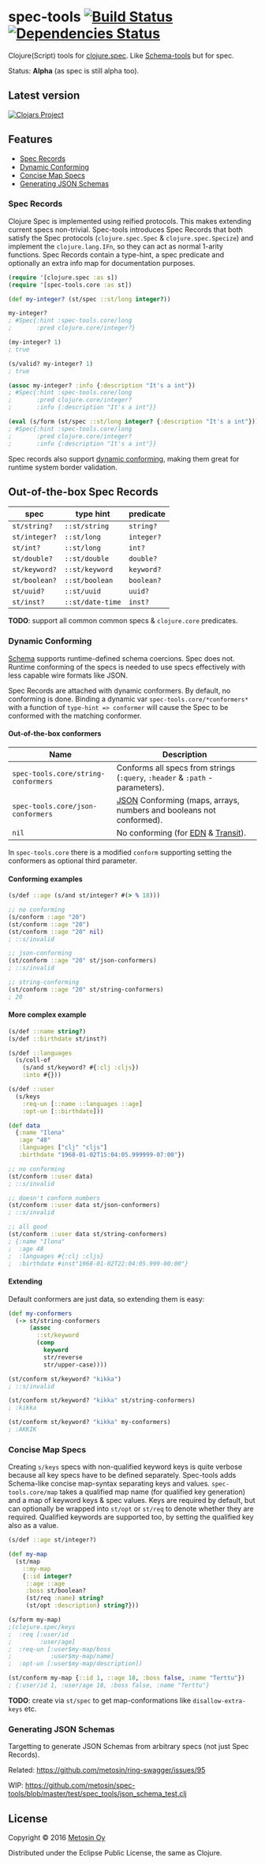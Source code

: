 # spec-tools [![Build Status](https://travis-ci.org/metosin/spec-tools.svg?branch=master)](https://travis-ci.org/metosin/spec-tools) [![Dependencies Status](https://jarkeeper.com/metosin/spec-tools/status.svg)](https://jarkeeper.com/metosin/spec-tools)

Clojure(Script) tools for [clojure.spec](http://clojure.org/about/spec). Like [Schema-tools](https://github.com/metosin/schema-tools) but for spec.

Status: **Alpha** (as spec is still alpha too).

## Latest version

[![Clojars Project](http://clojars.org/metosin/spec-tools/latest-version.svg)](http://clojars.org/metosin/spec-tools)

## Features

* [Spec Records](#spec-records)
* [Dynamic Conforming](#dynamic-conforming)
* [Concise Map Specs](#concise-map-specs)
* [Generating JSON Schemas](#generating-json-schemas)

### Spec Records

Clojure Spec is implemented using reified protocols. This makes extending current specs non-trivial. Spec-tools introduces Spec Records that both satisfy the Spec protocols (`clojure.spec.Spec` & `clojure.spec.Specize`) and implement the `clojure.lang.IFn`, so they can act as normal 1-arity functions. Spec Records contain a type-hint, a spec predicate and optionally an extra info map for documentation purposes.

```clj
(require '[clojure.spec :as s])
(require '[spec-tools.core :as st])

(def my-integer? (st/spec ::st/long integer?))

my-integer?
; #Spec{:hint :spec-tools.core/long
;       :pred clojure.core/integer?}

(my-integer? 1)
; true

(s/valid? my-integer? 1)
; true

(assoc my-integer? :info {:description "It's a int"})
; #Spec{:hint :spec-tools.core/long
;       :pred clojure.core/integer?
;       :info {:description "It's a int"}}

(eval (s/form (st/spec ::st/long integer? {:description "It's a int"})))
; #Spec{:hint :spec-tools.core/long
;       :pred clojure.core/integer?
;       :info {:description "It's a int"}}
```

Spec records also support [dynamic conforming](#dynamic-conforming), making them great for runtime system border validation.

## Out-of-the-box Spec Records

| spec             | type hint        | predicate       |
| -----------------|------------------|-----------------|
| `st/string?`     | `::st/string`    | `string?`       |
| `st/integer?`    | `::st/long`      | `integer?`      |
| `st/int?`        | `::st/long`      | `int?`          |
| `st/double?`     | `::st/double`    | `double?`       |
| `st/keyword?`    | `::st/keyword`   | `keyword?`      |
| `st/boolean?`    | `::st/boolean`   | `boolean?`      |
| `st/uuid?`       | `::st/uuid`      | `uuid?`         |
| `st/inst?`       | `::st/date-time` | `inst?`         |

**TODO**: support all common common specs & `clojure.core` predicates.

### Dynamic Conforming

[Schema](https://github.com/plumatic/schema) supports runtime-defined schema coercions. Spec does not. Runtime conforming of the specs is needed to use specs effectively with less capable wire formats like JSON.

Spec Records are attached with dynamic conformers. By default, no conforming is done. Binding a dynamic var `spec-tools.core/*conformers*` with a function of `type-hint => conformer` will cause the Spec to be conformed with the matching conformer.

#### Out-of-the-box conformers

| Name                                | Description                                                                             |
| ------------------------------------|-----------------------------------------------------------------------------------------|
| `spec-tools.core/string-conformers` | Conforms all specs from strings (`:query`, `:header` & `:path` -parameters).            |
| `spec-tools.core/json-conformers`   | [JSON](http://json.org/) Conforming (maps, arrays, numbers and booleans not conformed). |
| `nil`                               | No conforming (for [EDN](https://github.com/edn-format/edn) & [Transit](https://github.com/cognitect/transit-format)). |

In `spec-tools.core` there is a modified `conform` supporting setting the conformers as optional third parameter.

#### Conforming examples

```clj
(s/def ::age (s/and st/integer? #(> % 18)))

;; no conforming
(s/conform ::age "20")
(st/conform ::age "20")
(st/conform ::age "20" nil)
; ::s/invalid

;; json-conforming
(st/conform ::age "20" st/json-conformers)
; ::s/invalid

;; string-conforming
(st/conform ::age "20" st/string-conformers)
; 20
```

#### More complex example

```clj
(s/def ::name string?)
(s/def ::birthdate st/inst?)

(s/def ::languages
  (s/coll-of
    (s/and st/keyword? #{:clj :cljs})
    :into #{}))

(s/def ::user
  (s/keys
    :req-un [::name ::languages ::age]
    :opt-un [::birthdate]))

(def data
  {:name "Ilona"
   :age "48"
   :languages ["clj" "cljs"]
   :birthdate "1968-01-02T15:04:05.999999-07:00"})

;; no conforming
(st/conform ::user data)
; ::s/invalid

;; doesn't conform numbers
(st/conform ::user data st/json-conformers)
; ::s/invalid

;; all good
(st/conform ::user data st/string-conformers)
; {:name "Ilona"
;  :age 48
;  :languages #{:clj :cljs}
;  :birthdate #inst"1968-01-02T22:04:05.999-00:00"}
```

#### Extending

Default conformers are just data, so extending them is easy:

```clj
(def my-conformers
  (-> st/string-conformers
      (assoc
        ::st/keyword
        (comp
          keyword
          str/reverse
          str/upper-case))))

(st/conform st/keyword? "kikka")
; ::s/invalid

(st/conform st/keyword? "kikka" st/string-conformers)
; :kikka

(st/conform st/keyword? "kikka" my-conformers)
; :AKKIK
```

### Concise Map Specs

Creating `s/keys` specs with non-qualified keyword keys is quite verbose because all key specs have to be defined separately. Spec-tools adds Schema-like concise map-syntax separating keys and values. `spec-tools.core/map` takes a qualified map name (for qualified key generation) and a map of keyword keys & spec values. Keys are required by default, but can optionally be wrapped into `st/opt` or `st/req` to denote whether they are required. Qualified keywords are supported too, by setting the qualified key also as a value.

```clj
(s/def ::age st/integer?)

(def my-map
  (st/map
    ::my-map
    {::id integer?
     ::age ::age
     :boss st/boolean?
     (st/req :name) string?
     (st/opt :description) string?}))

(s/form my-map)
;(clojure.spec/keys
;  :req [:user/id 
;        :user/age]
;  :req-un [:user$my-map/boss 
;           :user$my-map/name]
;  :opt-un [:user$my-map/description])

(st/conform my-map {::id 1, ::age 18, :boss false, :name "Terttu"})
; {:user/id 1, :user/age 18, :boss false, :name "Terttu"}
```

**TODO**: create via `st/spec` to get map-conformations like `disallow-extra-keys` etc.

### Generating JSON Schemas

Targetting to generate JSON Schemas from arbitrary specs (not just Spec Records).

Related: https://github.com/metosin/ring-swagger/issues/95

WIP: https://github.com/metosin/spec-tools/blob/master/test/spec_tools/json_schema_test.clj

## License

Copyright © 2016 [Metosin Oy](http://www.metosin.fi)

Distributed under the Eclipse Public License, the same as Clojure.
